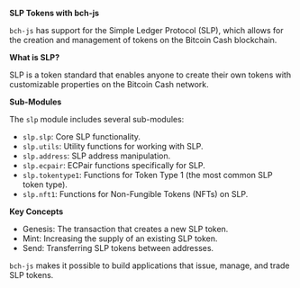 **SLP Tokens with bch-js**

`bch-js` has support for the Simple Ledger Protocol (SLP), which allows for the creation and management of tokens on the Bitcoin Cash blockchain.

**What is SLP?**

SLP is a token standard that enables anyone to create their own tokens with customizable properties on the Bitcoin Cash network.

**Sub-Modules**

The `slp` module includes several sub-modules:

* `slp.slp`: Core SLP functionality.
* `slp.utils`: Utility functions for working with SLP.
* `slp.address`: SLP address manipulation.
* `slp.ecpair`: ECPair functions specifically for SLP.
* `slp.tokentype1`: Functions for Token Type 1 (the most common SLP token type).
* `slp.nft1`: Functions for Non-Fungible Tokens (NFTs) on SLP.

**Key Concepts**

* Genesis: The transaction that creates a new SLP token.
* Mint: Increasing the supply of an existing SLP token.
* Send: Transferring SLP tokens between addresses.

`bch-js` makes it possible to build applications that issue, manage, and trade SLP tokens.
